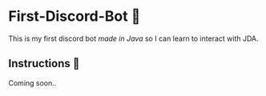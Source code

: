 # First-Discord-Bot 🤖
This is my first discord bot *made in Java* so I can learn to interact with JDA.

## Instructions 📄
Coming soon..
